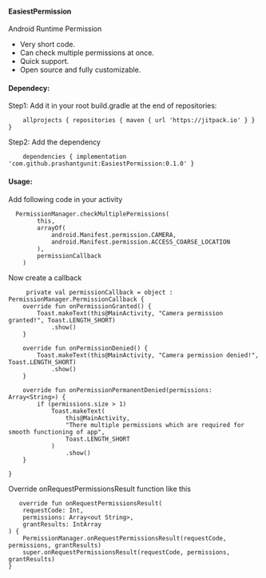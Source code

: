 #### EasiestPermission
Android Runtime Permission

- Very short code.
- Can check multiple permissions at once.
- Quick support.
- Open source and fully customizable.

#### Dependecy:

Step1: Add it in your root build.gradle at the end of repositories:

        allprojects { repositories { maven { url 'https://jitpack.io' } } }

Step2: Add the dependency

        dependencies { implementation 'com.github.prashantgunit:EasiestPermission:0.1.0' }

#### Usage:
Add following code in your activity

      PermissionManager.checkMultiplePermissions(
            this,
            arrayOf(
                android.Manifest.permission.CAMERA,
                android.Manifest.permission.ACCESS_COARSE_LOCATION
            ),
            permissionCallback
        )


Now create a callback


         private val permissionCallback = object : PermissionManager.PermissionCallback {
        override fun onPermissionGranted() {
            Toast.makeText(this@MainActivity, "Camera permission granted!", Toast.LENGTH_SHORT)
                .show()
        }

        override fun onPermissionDenied() {
            Toast.makeText(this@MainActivity, "Camera permission denied!", Toast.LENGTH_SHORT)
                .show()
        }

        override fun onPermissionPermanentDenied(permissions: Array<String>) {
            if (permissions.size > 1)
                Toast.makeText(
                    this@MainActivity,
                    "There multiple permissions which are required for smooth functioning of app",
                    Toast.LENGTH_SHORT
                )
                    .show()
        }

    }

Override onRequestPermissionsResult function like this

       override fun onRequestPermissionsResult(
        requestCode: Int,
        permissions: Array<out String>,
        grantResults: IntArray
    ) {
        PermissionManager.onRequestPermissionsResult(requestCode, permissions, grantResults)
        super.onRequestPermissionsResult(requestCode, permissions, grantResults)
    }

  
